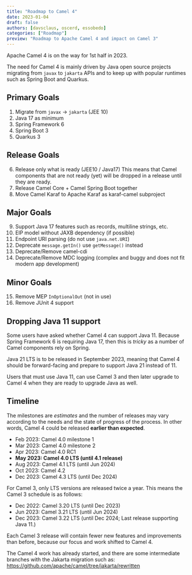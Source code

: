 ```yaml
---
title: "Roadmap to Camel 4"
date: 2023-01-04
draft: false
authors: [davsclaus, oscerd, essobedo]
categories: ["Roadmap"]
preview: "Roadmap to Apache Camel 4 and impact on Camel 3"
---
```


Apache Camel 4 is on the way for 1st half in 2023.

The need for Camel 4 is mainly driven by Java open source projects migrating from `javax` to `jakarta` APIs
and to keep up with popular runtimes such as Spring Boot and Quarkus.

## Primary Goals 
1. Migrate from `javax` -> `jakarta` (JEE 10)
2. Java 17 as minimum
3. Spring Framework 6
4. Spring Boot 3
5. Quarkus 3

## Release Goals
6. Release only what is ready (JEE10 / Java17)
   This means that Camel components that are not ready (yet) will be dropped in a release until they are ready.
7. Release Camel Core + Camel Spring Boot together
8. Move Camel Karaf to Apache Karaf as karaf-camel subproject 

## Major Goals
9. Support Java 17 features such as records, multiline strings, etc.
10. EIP model without JAXB dependency (if possible)
11. Endpoint URI parsing (do not use `java.net.URI`)
12. Deprecate `message.getIn()` use `getMessage()` instead
13. Deprecate/Remove camel-cdi
14. Deprecate/Remove MDC logging (complex and buggy and does not fit modern app development)

## Minor Goals
15. Remove MEP `InOptionalOut` (not in use)
16. Remove JUnit 4 support

## Dropping Java 11 support 

Some users have asked whether Camel 4 can support Java 11. Because Spring Framework 6 is
requiring Java 17, then this is _tricky_ as a number of Camel components rely on Spring.

Java 21 LTS is to be released in September 2023, meaning that Camel 4
should be forward-facing and prepare to support Java 21 instead of 11. 

Users that must use Java 11, can use Camel 3 and then later
upgrade to Camel 4 when they are ready to upgrade Java as well.

## Timeline

The milestones are _estimates_ and the number of releases may vary according to the needs and the state of progress of the process.
In other words, Camel 4 could be released **earlier than expected**.

- Feb 2023: Camel 4.0 milestone 1
- Mar 2023: Camel 4.0 milestone 2
- Apr 2023: Camel 4.0 RC1
- **May 2023: Camel 4.0 LTS (until 4.1 release)**
- Aug 2023: Camel 4.1 LTS (until Jun 2024)
- Oct 2023: Camel 4.2
- Dec 2023: Camel 4.3 LTS (until Dec 2024)

For Camel 3, only LTS versions are released twice a year.
This means the Camel 3 schedule is as follows:

- Dec 2022: Camel 3.20 LTS (until Dec 2023)
- Jun 2023: Camel 3.21 LTS (until Jun 2024)
- Dec 2023: Camel 3.22 LTS (until Dec 2024; Last release supporting Java 11.)
 
Each Camel 3 release will contain fewer new features and improvements than before, 
because our focus and work shifted to Camel 4.

The Camel 4 work has already started, and there are some intermediate branches
with the Jakarta migration such as: https://github.com/apache/camel/tree/jakarta/rewritten

